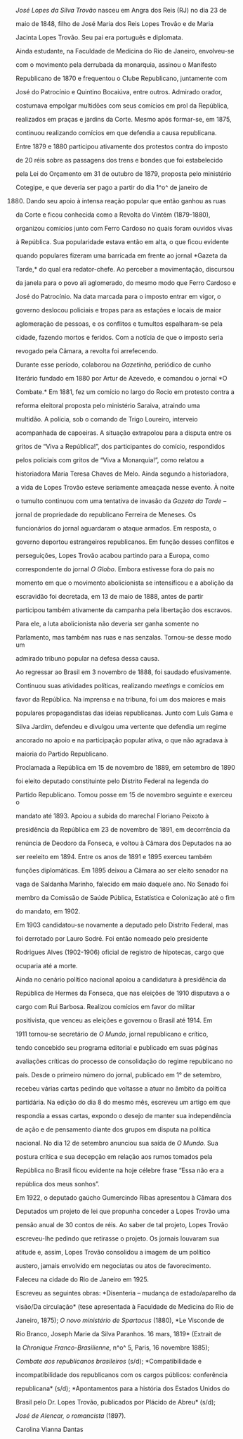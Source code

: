 

*José Lopes da Silva Trovão* nasceu em Angra dos Reis (RJ) no dia 23 de

maio de 1848, filho de José Maria dos Reis Lopes Trovão e de Maria

Jacinta Lopes Trovão. Seu pai era português e diplomata.



Ainda estudante, na Faculdade de Medicina do Rio de Janeiro, envolveu-se

com o movimento pela derrubada da monarquia, assinou o Manifesto

Republicano de 1870 e frequentou o Clube Republicano, juntamente com

José do Patrocínio e Quintino Bocaiúva, entre outros. Admirado orador,

costumava empolgar multidões com seus comícios em prol da República,

realizados em praças e jardins da Corte. Mesmo após formar-se, em 1875,

continuou realizando comícios em que defendia a causa republicana.



Entre 1879 e 1880 participou ativamente dos protestos contra do imposto

de 20 réis sobre as passagens dos trens e bondes que foi estabelecido

pela Lei do Orçamento em 31 de outubro de 1879, proposta pelo ministério

Cotegipe, e que deveria ser pago a partir do dia 1^o^ de janeiro de

1880. Dando seu apoio à intensa reação popular que então ganhou as ruas

da Corte e ficou conhecida como a Revolta do Vintém (1879-1880),

organizou comícios junto com Ferro Cardoso no quais foram ouvidos vivas

à República. Sua popularidade estava então em alta, o que ficou evidente

quando populares fizeram uma barricada em frente ao jornal *Gazeta da

Tarde,* do qual era redator-chefe. Ao perceber a movimentação, discursou

da janela para o povo ali aglomerado, do mesmo modo que Ferro Cardoso e

José do Patrocínio. Na data marcada para o imposto entrar em vigor, o

governo deslocou policiais e tropas para as estações e locais de maior

aglomeração de pessoas, e os conflitos e tumultos espalharam-se pela

cidade, fazendo mortos e feridos. Com a notícia de que o imposto seria

revogado pela Câmara, a revolta foi arrefecendo.



Durante esse período, colaborou na *Gazetinha,* periódico de cunho

literário fundado em 1880 por Artur de Azevedo, e comandou o jornal *O

Combate.* Em 1881, fez um comício no largo do Rocio em protesto contra a

reforma eleitoral proposta pelo ministério Saraiva, atraindo uma

multidão. A polícia, sob o comando de Trigo Loureiro, interveio

acompanhada de capoeiras. A situação extrapolou para a disputa entre os

gritos de “Viva a República!”, dos participantes do comício, respondidos

pelos policiais com gritos de “Viva a Monarquia!”, como relatou a

historiadora Maria Teresa Chaves de Melo. Ainda segundo a historiadora,

a vida de Lopes Trovão esteve seriamente ameaçada nesse evento. À noite

o tumulto continuou com uma tentativa de invasão da *Gazeta da Tarde –*

jornal de propriedade do republicano Ferreira de Meneses. Os

funcionários do jornal aguardaram o ataque armados. Em resposta, o

governo deportou estrangeiros republicanos. Em função desses conflitos e

perseguições, Lopes Trovão acabou partindo para a Europa, como

correspondente do jornal *O Globo*. Embora estivesse fora do país no

momento em que o movimento abolicionista se intensificou e a abolição da

escravidão foi decretada, em 13 de maio de 1888, antes de partir

participou também ativamente da campanha pela libertação dos escravos.

Para ele, a luta abolicionista não deveria ser ganha somente no

Parlamento, mas também nas ruas e nas senzalas. Tornou-se desse modo um

admirado tribuno popular na defesa dessa causa.



Ao regressar ao Brasil em 3 novembro de 1888, foi saudado efusivamente.

Continuou suas atividades políticas, realizando *meetings* e comícios em

favor da República. Na imprensa e na tribuna, foi um dos maiores e mais

populares propagandistas das ideias republicanas. Junto com Luís Gama e

Silva Jardim, defendeu e divulgou uma vertente que defendia um regime

ancorado no apoio e na participação popular ativa, o que não agradava à

maioria do Partido Republicano.



Proclamada a República em 15 de novembro de 1889, em setembro de 1890

foi eleito deputado constituinte pelo Distrito Federal na legenda do

Partido Republicano. Tomou posse em 15 de novembro seguinte e exerceu o

mandato até 1893. Apoiou a subida do marechal Floriano Peixoto à

presidência da República em 23 de novembro de 1891, em decorrência da

renúncia de Deodoro da Fonseca, e voltou à Câmara dos Deputados na ao

ser reeleito em 1894. Entre os anos de 1891 e 1895 exerceu também

funções diplomáticas. Em 1895 deixou a Câmara ao ser eleito senador na

vaga de Saldanha Marinho, falecido em maio daquele ano. No Senado foi

membro da Comissão de Saúde Pública, Estatística e Colonização até o fim

do mandato, em 1902.



Em 1903 candidatou-se novamente a deputado pelo Distrito Federal, mas

foi derrotado por Lauro Sodré. Foi então nomeado pelo presidente

Rodrigues Alves (1902-1906) oficial de registro de hipotecas, cargo que

ocuparia até a morte.



Ainda no cenário político nacional apoiou a candidatura à presidência da

República de Hermes da Fonseca, que nas eleições de 1910 disputava a o

cargo com Rui Barbosa. Realizou comícios em favor do militar

positivista, que venceu as eleições e governou o Brasil até 1914. Em

1911 tornou-se secretário de *O Mundo*, jornal republicano e crítico,

tendo concebido seu programa editorial e publicado em suas páginas

avaliações críticas do processo de consolidação do regime republicano no

país. Desde o primeiro número do jornal, publicado em 1° de setembro,

recebeu várias cartas pedindo que voltasse a atuar no âmbito da política

partidária. Na edição do dia 8 do mesmo mês, escreveu um artigo em que

respondia a essas cartas, expondo o desejo de manter sua independência

de ação e de pensamento diante dos grupos em disputa na política

nacional. No dia 12 de setembro anunciou sua saída de *O Mundo.* Sua

postura crítica e sua decepção em relação aos rumos tomados pela

República no Brasil ficou evidente na hoje célebre frase “Essa não era a

república dos meus sonhos”.



Em 1922, o deputado gaúcho Gumercindo Ribas apresentou à Câmara dos

Deputados um projeto de lei que propunha conceder a Lopes Trovão uma

pensão anual de 30 contos de réis. Ao saber de tal projeto, Lopes Trovão

escreveu-lhe pedindo que retirasse o projeto. Os jornais louvaram sua

atitude e, assim, Lopes Trovão consolidou a imagem de um político

austero, jamais envolvido em negociatas ou atos de favorecimento.



Faleceu na cidade do Rio de Janeiro em 1925.



Escreveu as seguintes obras: *Disenteria – mudança de estado/aparelho da

visão/Da circulação* (tese apresentada à Faculdade de Medicina do Rio de

Janeiro, 1875); *O novo ministério de Spartacus* (1880), *Le Visconde de

Rio Branco, Joseph Marie da Silva Paranhos. 16 mars, 1819* (Extrait de

la *Chronique Franco-Brasilienne*, n^o^ 5, Paris, 16 novembre 1885);

*Combate aos republicanos brasileiros* (s/d); *Compatibilidade e

incompatibilidade dos republicanos com os cargos públicos: conferência

republicana* (s/d); *Apontamentos para a história dos Estados Unidos do

Brasil pelo Dr. Lopes Trovão, publicados por Plácido de Abreu* (s/d);

*José de Alencar, o romancista* (1897).



Carolina Vianna Dantas



